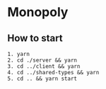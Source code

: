 # Monopoly

## How to start

```
1. yarn
2. cd ./server && yarn
3. cd ../client && yarn
4. cd ../shared-types && yarn
5. cd .. && yarn start
```
